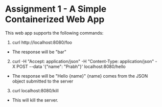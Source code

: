 # Assignment 1 - A Simple Containerized Web App

This web app supports the following commands:

1. curl http://localhost:8080/foo
* The response will be "bar"

2. curl -H "Accept: application/json" -H "Content-Type: application/json" -X POST --data '{"name": "Prabh"}' localhost:8080/hello  
* The response will be "Hello {name}" {name} comes from the JSON object submitted to the server

3. curl localhost:8080/kill
* This will kill the server.